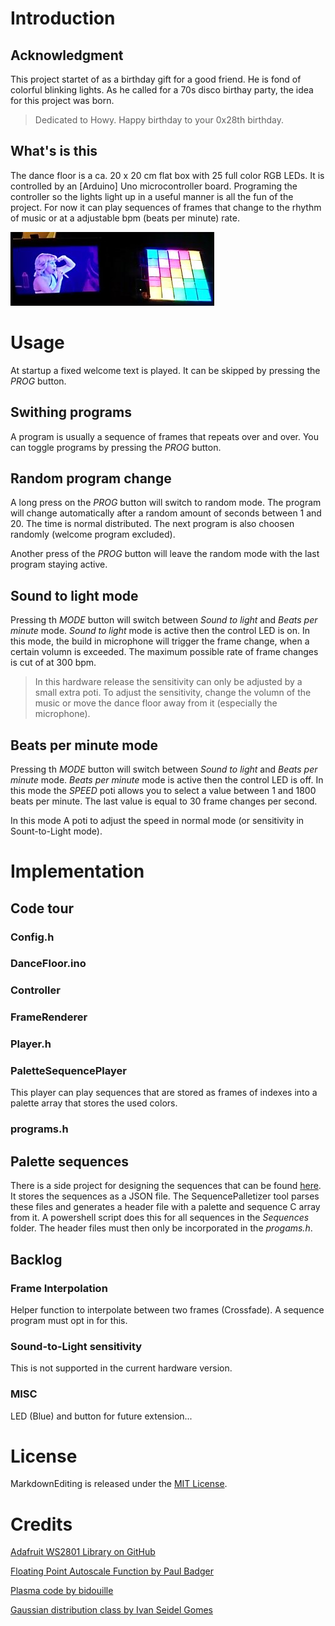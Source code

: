 # Introduction

## Acknowledgment

This project startet of as a birthday gift for a good friend. He is fond of colorful
blinking lights. As he called for a 70s disco birthay party, the idea for this project
was born.

> Dedicated to Howy. Happy birthday to your 0x28th birthday.

## What's is this

The dance floor is a ca. 20 x 20 cm flat box with 25 full color RGB LEDs. It is controlled
by an [Arduino] Uno microcontroller board. Programing the controller so the lights
light up in a useful manner is all the fun of the project. For now it can play
sequences of frames that change to the rhythm of music or at a adjustable bpm
(beats per minute) rate.

![dance floor](DanceFloor.jpg "Picture of the dance floor and a tablet for size comparison")

# Usage

At startup a fixed welcome text is played. It can be skipped by pressing the *PROG*
button.

## Swithing programs

A program is usually a sequence of frames that repeats over and over. You can
toggle programs by pressing the *PROG* button.

## Random program change

A long press on the *PROG* button will switch to random mode.
The program will change automatically after a random amount of seconds between
1 and 20. The time is normal distributed. The next program is also choosen
randomly (welcome program excluded).


Another press of the *PROG* button will leave the random mode with the last program
staying active.

## Sound to light mode
Pressing th *MODE* button will switch between _Sound to light_ and _Beats per minute_ mode.
_Sound to light_ mode is active then the control LED is on.
In this mode, the build in microphone will trigger the frame change, when a certain
volumn is exceeded. The maximum possible rate of frame changes is cut of at 300 bpm.

> In this hardware release the sensitivity can only be adjusted by a small extra poti.
To adjust the sensitivity, change the volumn of the music or move the dance floor
away from it (especially the microphone).

## Beats per minute mode
Pressing th *MODE* button will switch between _Sound to light_ and _Beats per minute_ mode.
_Beats per minute_ mode is active then the control LED is off.
In this mode the *SPEED* poti allows you to select a value between 1 and 1800
beats per minute. The last value is equal to 30 frame changes per second.

In this mode A poti to adjust the speed in normal mode (or sensitivity in Sount-to-Light mode).

# Implementation

## Code tour

### Config.h

### DanceFloor.ino

### Controller

### FrameRenderer

### Player.h

### PaletteSequencePlayer
This player can play sequences that are stored as frames of indexes into a
palette array that stores the used colors.

### programs.h

## Palette sequences
There is a side project for designing the sequences that can be found [here][Sequencer].
It stores the sequences as a JSON file.
The SequencePalletizer tool parses these files and generates a header file with
a palette and sequence C array from it. A powershell script does this for all
sequences in the _Sequences_ folder. The header files must then only be incorporated
in the _progams.h_.

## Backlog

### Frame Interpolation
Helper function to interpolate between two frames (Crossfade).
A sequence program must opt in for this.

### Sound-to-Light sensitivity

This is not supported in the current hardware version.

### MISC
LED (Blue) and button for future extension...

# License

MarkdownEditing is released under the [MIT License][opensource].

# Credits

[Adafruit WS2801 Library on GitHub][WS2801 Lib]

[Floating Point Autoscale Function by Paul Badger][fscale]

[Plasma code by bidouille][Plasma]

[Gaussian distribution class by Ivan Seidel Gomes][Gaussian]

[Sequencer]: https://github.com/angus42/dancefloor-sequencer
[Arduino Due]: http://www.arduino.cc/
[fscale]: http://playground.arduino.cc/Main/Fscale
[WS2801 Lib]: https://github.com/adafruit/Adafruit-WS2801-Library
[Plasma]: http://www.bidouille.org/prog/plasma
[Gaussian]: https://github.com/ivanseidel/Gaussian
[opensource]: http://www.opensource.org/licenses/MIT